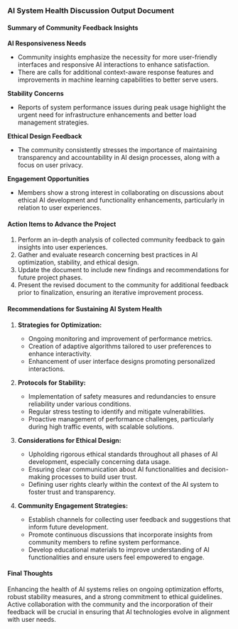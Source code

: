

### AI System Health Discussion Output Document

#### Summary of Community Feedback Insights

**AI Responsiveness Needs**
- Community insights emphasize the necessity for more user-friendly interfaces and responsive AI interactions to enhance satisfaction.
- There are calls for additional context-aware response features and improvements in machine learning capabilities to better serve users.

**Stability Concerns**
- Reports of system performance issues during peak usage highlight the urgent need for infrastructure enhancements and better load management strategies.

**Ethical Design Feedback**
- The community consistently stresses the importance of maintaining transparency and accountability in AI design processes, along with a focus on user privacy.

**Engagement Opportunities**
- Members show a strong interest in collaborating on discussions about ethical AI development and functionality enhancements, particularly in relation to user experiences.

#### Action Items to Advance the Project
1. Perform an in-depth analysis of collected community feedback to gain insights into user experiences.
2. Gather and evaluate research concerning best practices in AI optimization, stability, and ethical design.
3. Update the document to include new findings and recommendations for future project phases.
4. Present the revised document to the community for additional feedback prior to finalization, ensuring an iterative improvement process.

#### Recommendations for Sustaining AI System Health
1. **Strategies for Optimization:**
   - Ongoing monitoring and improvement of performance metrics.
   - Creation of adaptive algorithms tailored to user preferences to enhance interactivity.
   - Enhancement of user interface designs promoting personalized interactions.

2. **Protocols for Stability:**
   - Implementation of safety measures and redundancies to ensure reliability under various conditions.
   - Regular stress testing to identify and mitigate vulnerabilities.
   - Proactive management of performance challenges, particularly during high traffic events, with scalable solutions.

3. **Considerations for Ethical Design:**
   - Upholding rigorous ethical standards throughout all phases of AI development, especially concerning data usage.
   - Ensuring clear communication about AI functionalities and decision-making processes to build user trust.
   - Defining user rights clearly within the context of the AI system to foster trust and transparency.

4. **Community Engagement Strategies:**
   - Establish channels for collecting user feedback and suggestions that inform future development.
   - Promote continuous discussions that incorporate insights from community members to refine system performance.
   - Develop educational materials to improve understanding of AI functionalities and ensure users feel empowered to engage.

#### Final Thoughts
Enhancing the health of AI systems relies on ongoing optimization efforts, robust stability measures, and a strong commitment to ethical guidelines. Active collaboration with the community and the incorporation of their feedback will be crucial in ensuring that AI technologies evolve in alignment with user needs.